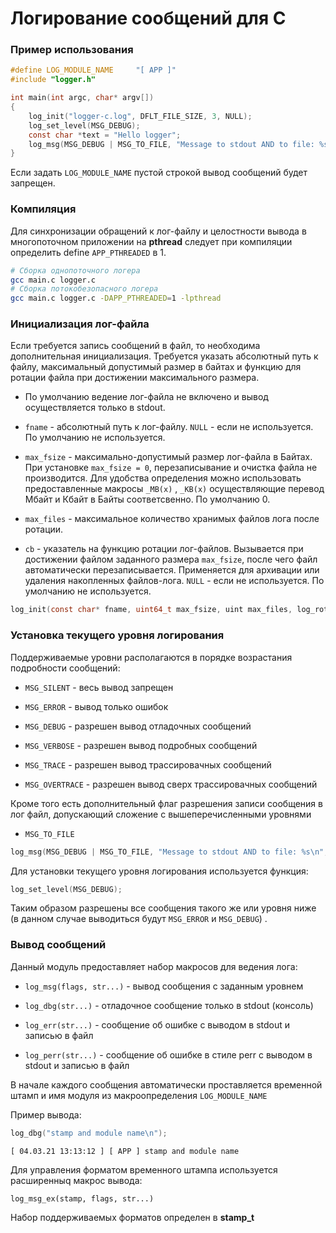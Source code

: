 # Логирование сообщений для C 


### Пример использования

```C
#define LOG_MODULE_NAME     "[ APP ]"
#include "logger.h"

int main(int argc, char* argv[])
{
    log_init("logger-c.log", DFLT_FILE_SIZE, 3, NULL);
    log_set_level(MSG_DEBUG);
    const char *text = "Hello logger";
    log_msg(MSG_DEBUG | MSG_TO_FILE, "Message to stdout AND to file: %s\n", text);
}
```

Если задать `LOG_MODULE_NAME` пустой строкой вывод сообщений будет запрещен.

### Компиляция

Для синхронизации обращений к лог-файлу и целостности вывода в многопоточном приложении на **pthread** следует при компиляции определить define `APP_PTHREADED` в 1.

```sh
# Сборка однопоточного логера
gcc main.c logger.c
# Сборка потокобезопасного логера
gcc main.c logger.c -DAPP_PTHREADED=1 -lpthread
```

### Инициализация лог-файла

Если требуется запись сообщений в файл, то необходима дополнительная инициализация. Требуется указать абсолютный путь к файлу, максимальный допустимый размер в байтах и функцию для ротации файла при достижении максимального размера. 

* По умолчанию ведение лог-файла не включено и вывод осуществляется только в stdout. 

* `fname` - абсолютный путь к лог-файлу. `NULL` - если не используется. По умолчанию не используется.

* `max_fsize` - максимально-допустимый размер лог-файла в Байтах. При установке `max_fsize = 0`, перезаписывание и очистка файла не производится. Для удобства определения можно использовать предоставленные 
макросы `_MB(x)` , `_KB(x)` осуществляющие перевод Мбайт и Кбайт в Байты соответсвенно. По умолчанию 0. 

* `max_files` - максимальное количество хранимых файлов лога после ротации.

* `cb` - указатель на функцию ротации лог-файлов. Вызывается при достижении файлом заданного размера  `max_fsize`, после чего файл автоматически перезаписывается. Применяется для архивации или удаления накопленных файлов-лога. `NULL` - если не используется. По умолчанию не используется. 

```C
log_init(const char* fname, uint64_t max_fsize, uint max_files, log_rotate_cb cb)
```


### Установка текущего уровня логирования

Поддерживаемые уровни располагаются в порядке возрастания подробности сообщений:

* `MSG_SILENT` - весь вывод запрещен

* `MSG_ERROR` - вывод только ошибок

* `MSG_DEBUG` - разрешен вывод отладочных сообщений

* `MSG_VERBOSE` - разрешен вывод подробных сообщений

* `MSG_TRACE` - разрешен вывод трассировачных сообщений

* `MSG_OVERTRACE` - разрешен вывод сверх трассировачных сообщений

Кроме того есть дополнительный флаг разрешения записи сообщения в лог файл, допускающий сложение с вышеперечисленными уровнями 

* `MSG_TO_FILE`

```C
log_msg(MSG_DEBUG | MSG_TO_FILE, "Message to stdout AND to file: %s\n", text);
```


Для установки текущего уровня логирования используется функция:

```C
log_set_level(MSG_DEBUG);
```

Таким образом разрешены все сообщения такого же или уровня ниже
(в данном случае выводиться будут `MSG_ERROR` и `MSG_DEBUG`) .


### Вывод сообщений
Данный модуль предоставляет набор макросов для ведения лога:

* `log_msg(flags, str...)` - вывод сообщения с заданным уровнем

* `log_dbg(str...)` - отладочное сообщение только в stdout (консоль)

* `log_err(str...)`  - сообщение об ошибке с выводом в stdout и записью в файл

* `log_perr(str...)` - сообщение об ошибке в стиле perr с выводом в stdout и записью в файл

В начале каждого сообщения автоматически проставляется временной штамп и имя модуля из макроопределения `LOG_MODULE_NAME `

Пример вывода:

```C
log_dbg("stamp and module name\n");
```

`[ 04.03.21 13:13:12 ] [ APP ] stamp and module name`

Для управления форматом временного штампа используeтся расширенныq макрос вывода:

`log_msg_ex(stamp, flags, str...)`

Набор поддерживаемых форматов определен в **stamp_t**
